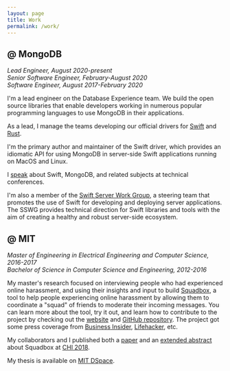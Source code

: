 ```yaml
---
layout: page
title: Work
permalink: /work/
---
```


## **@ MongoDB**
*Lead Engineer, August 2020-present*<br>
*Senior Software Engineer, February-August 2020*<br>
*Software Engineer, August 2017-February 2020*

I'm a lead engineer on the Database Experience team. We build the open source libraries that enable developers working in numerous popular programming languages to use MongoDB in their applications.

As a lead, I manage the teams developing our official drivers for [Swift](https://github.com/mongodb/mongo-swift-driver) and [Rust](https://github.com/mongodb/mongo-rust-driver).

I'm the primary author and maintainer of the Swift driver, which provides an idiomatic API for using MongoDB in server-side Swift applications running on MacOS and Linux.

I [speak](/speaking) about Swift, MongoDB, and related subjects at technical conferences.

I'm also a member of the [Swift Server Work Group](https://swift.org/server/), a steering team that promotes the use of Swift for developing and deploying server applications. The SSWG provides technical direction for Swift libraries and tools with the aim of creating a healthy and robust server-side ecosystem.

## **@ MIT**
*Master of Engineering in Electrical Engineering and Computer Science, 2016-2017*<br>
*Bachelor of Science in Computer Science and Engineering, 2012-2016*

My master's research focused on interviewing people who had experienced online harassment, and using their insights and input to build [Squadbox](https://squadbox.org), a tool to help people experiencing online harassment by allowing them to coordinate a "squad" of friends to moderate their incoming messages.
You can learn more about the tool, try it out, and learn how to contribute to the project by checking out the [website](https://squadbox.org) and [GitHub repository](https://www.github.com/amyxzhang/squadbox).
The project got some press coverage from [Business Insider](http://www.businessinsider.com/mit-researchers-squadbox-lets-friends-combat-online-harassment-2018-4), [Lifehacker](https://lifehacker.com/recruit-your-friends-to-stop-online-harassment-1825041913), etc.

My collaborators and I published both a [paper](/files/squadbox-paper.pdf) and an [extended abstract](/files/squadbox-demo.pdf) about Squadbox at [CHI 2018](https://www.chi2018.acm.org).

My thesis is available on [MIT DSpace](https://dspace.mit.edu/handle/1721.1/119593).
